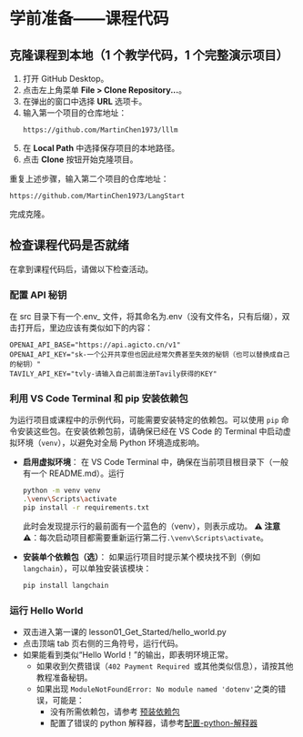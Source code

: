 # 学前准备——课程代码

## 克隆课程到本地（1 个教学代码，1 个完整演示项目）

1. 打开 GitHub Desktop。
2. 点击左上角菜单 **File > Clone Repository...**。
3. 在弹出的窗口中选择 **URL** 选项卡。
4. 输入第一个项目的仓库地址：
   ```
   https://github.com/MartinChen1973/lllm
   ```
5. 在 **Local Path** 中选择保存项目的本地路径。
6. 点击 **Clone** 按钮开始克隆项目。

重复上述步骤，输入第二个项目的仓库地址：

```
https://github.com/MartinChen1973/LangStart
```

完成克隆。

## 检查课程代码是否就绪

在拿到课程代码后，请做以下检查活动。

### 配置 API 秘钥

在 src 目录下有一个.env\_ 文件，将其命名为.env（没有文件名，只有后缀），双击打开后，里边应该有类似如下的内容：

```
OPENAI_API_BASE="https://api.agicto.cn/v1"
OPENAI_API_KEY="sk-一个公开共享但也因此经常欠费甚至失效的秘钥（也可以替换成自己的秘钥）"
TAVILY_API_KEY="tvly-请输入自己前面注册Tavily获得的KEY"
```

### 利用 VS Code Terminal 和 pip 安装依赖包

为运行项目或课程中的示例代码，可能需要安装特定的依赖包。可以使用 `pip` 命令安装这些包。在安装依赖包前，请确保已经在 VS Code 的 Terminal 中启动虚拟环境（`venv`），以避免对全局 Python 环境造成影响。

- **启用虚拟环境**：
  在 VS Code Terminal 中，确保在当前项目根目录下（一般有一个 README.md）。运行

  ```bash
  python -m venv venv
  .\venv\Scripts\activate
  pip install -r requirements.txt
  ```

  此时会发现提示行的最前面有一个蓝色的（venv），则表示成功。
  **⚠️ 注意 ⚠️**：每次启动项目都需要重新运行第二行`.\venv\Scripts\activate`。

- **安装单个依赖包（选）**：
  如果运行项目时提示某个模块找不到（例如 `langchain`），可以单独安装该模块：

  ```bash
  pip install langchain
  ```

### 运行 Hello World

- 双击进入第一课的 lesson01_Get_Started/hello_world.py
- 点击顶端 tab 页右侧的三角符号，运行代码。
- 如果能看到类似“Hello World！”的输出，即表明环境正常。
  - 如果收到欠费错误（`402 Payment Required `或其他类似信息），请按其他教程准备秘钥。
  - 如果出现 `ModuleNotFoundError: No module named 'dotenv'`之类的错误，可能是：
    - 没有所需依赖包，请参考 [预装依赖包](#预装依赖包)
    - 配置了错误的 python 解释器，请参考[配置-python-解释器](#配置-python-解释器)
